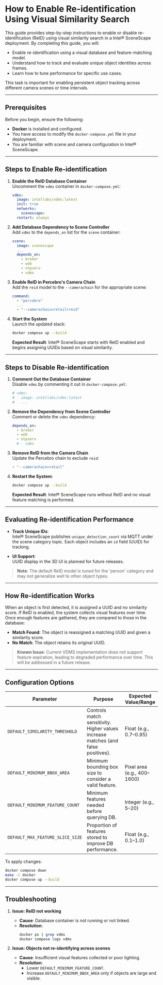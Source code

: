 # How to Enable Re-identification Using Visual Similarity Search

This guide provides step-by-step instructions to enable or disable re-identification (ReID) using visual similarity search in a Intel® SceneScape deployment. By completing this guide, you will:

- Enable re-identification using a visual database and feature-matching model.
- Understand how to track and evaluate unique object identities across frames.
- Learn how to tune performance for specific use cases.

This task is important for enabling persistent object tracking across different camera scenes or time intervals.

---

## Prerequisites

Before you begin, ensure the following:

- **Docker** is installed and configured.
- You have access to modify the `docker-compose.yml` file in your deployment.
- You are familiar with scene and camera configuration in Intel® SceneScape.

---

## Steps to Enable Re-identification

1. **Enable the ReID Database Container**\
   Uncomment the `vdms` container in `docker-compose.yml`:

   ```yaml
   vdms:
     image: intellabs/vdms:latest
     init: true
     networks:
       scenescape:
     restart: always
   ```

2. **Add Database Dependency to Scene Controller**\
   Add `vdms` to the `depends_on` list for the `scene` container:

   ```yaml
   scene:
     image: scenescape
     ...
     depends_on:
       - broker
       - web
       - ntpserv
       - vdms
   ```

3. **Enable ReID in Percebro's Camera Chain**\
   Add the `reid` model to the `--camerachain` for the appropriate scene:

   ```yaml
   command:
     - "percebro"
     ...
     - "--camerachain=retail+reid"
   ```

4. **Start the System**\
   Launch the updated stack:

   ```bash
   docker compose up --build
   ```

   **Expected Result**: Intel® SceneScape starts with ReID enabled and begins assigning UUIDs based on visual similarity.

---

## Steps to Disable Re-identification

1. **Comment Out the Database Container**\
   Disable `vdms` by commenting it out in `docker-compose.yml`:

   ```yaml
   # vdms:
   #   image: intellabs/vdms:latest
   #   ...
   ```

2. **Remove the Dependency from Scene Controller**\
   Comment or delete the `vdms` dependency:

   ```yaml
   depends_on:
     - broker
     - web
     - ntpserv
     # - vdms
   ```

3. **Remove ReID from the Camera Chain**\
   Update the Percebro chain to exclude `reid`:

   ```yaml
   - "--camerachain=retail"
   ```

4. **Restart the System**:

   ```bash
   docker compose up --build
   ```

   **Expected Result**: Intel® SceneScape runs without ReID and no visual feature matching is performed.

---

## Evaluating Re-identification Performance

- **Track Unique IDs**:\
  Intel® SceneScape publishes `unique_detection_count` via MQTT under the scene category topic. Each object includes an `id` field (UUID) for tracking.

- **UI Support**:\
  UUID display in the 3D UI is planned for future releases.

> **Note**: The default ReID model is tuned for the 'person' category and may not generalize well to other object types.

---

## How Re-identification Works

When an object is first detected, it is assigned a UUID and no similarity score. If ReID is enabled, the system collects visual features over time. Once enough features are gathered, they are compared to those in the database:

- **Match Found**: The object is reassigned a matching UUID and given a similarity score.
- **No Match**: The object retains its original UUID.

> **Known Issue**: Current VDMS implementation does not support feature expiration, leading to degraded performance over time. This will be addressed in a future release.

---

## Configuration Options

| Parameter                        | Purpose                                                                           | Expected Value/Range        |
| -------------------------------- | --------------------------------------------------------------------------------- | --------------------------- |
| `DEFAULT_SIMILARITY_THRESHOLD`   | Controls match sensitivity. Higher values increase matches (and false positives). | Float (e.g., 0.7–0.95)      |
| `DEFAULT_MINIMUM_BBOX_AREA`      | Minimum bounding box size to consider a valid feature.                            | Pixel area (e.g., 400–1600) |
| `DEFAULT_MINIMUM_FEATURE_COUNT`  | Minimum features needed before querying DB.                                       | Integer (e.g., 5–20)        |
| `DEFAULT_MAX_FEATURE_SLICE_SIZE` | Proportion of features stored to improve DB performance.                          | Float (e.g., 0.1–1.0)       |

To apply changes:

```bash
docker compose down
make -C docker
docker compose up --build
```

---

## Troubleshooting

1. **Issue: ReID not working**
   - **Cause**: Database container is not running or not linked.
   - **Resolution**:
     ```bash
     docker ps | grep vdms
     docker compose logs vdms
     ```

2. **Issue: Objects not re-identifying across scenes**
   - **Cause**: Insufficient visual features collected or poor lighting.
   - **Resolution**:
     - Lower `DEFAULT_MINIMUM_FEATURE_COUNT`.
     - Increase `DEFAULT_MINIMUM_BBOX_AREA` only if objects are large and visible.
